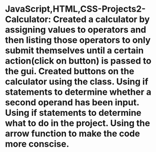 # JavaScript,HTML,CSS-Projects2-Calculator: Created a calculator by assigning values to operators and then listing those operators to only submit themselves until a certain action(click on button) is passed to the gui. Created buttons on the calculator using the class. Using if statements to determine whether a second operand has been input. Using if statements to determine what to do in the project. Using the arrow function to make the code more conscise.
